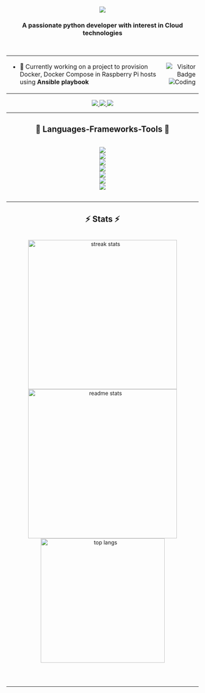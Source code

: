 <h1 align="center">
    <img src="https://readme-typing-svg.herokuapp.com/?font=Righteous&size=35&center=true&vCenter=true&width=500&height=70&duration=4000&lines=Hi+There!+👋;" />
</h1>

<h3 align="center">A passionate python developer with interest in Cloud technologies</h3>

<br/>

<table style="border-collapse: collapse;" >
  <tr>
    <td align="left">
      <ul>
        <li>
          🔭 Currently working on a project to provision Docker, Docker Compose in Raspberry Pi hosts using <b>Ansible playbook</b>
        </li>
        <!-- <li>🌱 I’m currently learning about <a href="https://www.hashicorp.com/" >HashiCorp</a></li> -->
      </ul>
    </td>
    <td align="right">
      <img src="https://visitor-badge.laobi.icu/badge?page_id=TijoT.TijoT" alt="Visitor Badge"/>
      <br>
      <img src="https://www.cybermedian.com/de/wp-content/uploads/sites/12/2022/01/sofware_enginyering.png" alt="Coding" />
      </td>
    </tr>
</table>

<div align="center"> 
  <a href="mailto:tijo.t.thomas@gmx.de" target="_blank">
    <img src="https://img.shields.io/badge/E--Mail-tijo.t.thomas%40gmx.de-blue?style=for-the-badge" />
  </a>
  <a href="https://www.linkedin.com/in/tijo-t-thomas/" target="_blank">
    <img src="https://img.shields.io/badge/LinkedIn-0077B5?style=for-the-badge&logo=linkedin&logoColor=white" target="_blank" />
  </a>
  <a href="https://www.xing.com/profile/Tijo_TThomas/" target="_blank">
     <img src="https://img.shields.io/badge/xing-%23006567.svg?style=for-the-badge&logo=xing&logoColor=white" target="_blank" /> 
  </a>
</div>

<hr/>
 
<h2 align="center">🚀 Languages-Frameworks-Tools 🚀</h2>
<br/>
<div align="center">
    <img src="https://skillicons.dev/icons?i=python,flask,bash,cs,cpp,go,c,powershell" /><br>
    <img src="https://skillicons.dev/icons?i=docker,ansible,kubernetes,azure,terraform,grafana,aws" /><br>
    <img src="https://skillicons.dev/icons?i=pycharm,vim,vscode,qt,androidstudio,matlab" /><br>
    <img src="https://skillicons.dev/icons?i=linux,windows,ubuntu,mint,debian" /><br>
    <img src="https://skillicons.dev/icons?i=git,azure,gitlab,jenkins" /><br>
    <img src="https://skillicons.dev/icons?i=raspberrypi,postman,nginx" /><br>
    <img src="https://skillicons.dev/icons?i=selenium,dotnet" /><br>
</div>
<br/>

<hr/>

<h2 align="center">⚡ Stats ⚡</h2>
<br>
<div align=center>
  <img width=390 src="https://github-readme-streak-stats-salesp07.vercel.app/?user=TijoT&count_private=true&theme=react&border_radius=10" alt="streak stats"/>
  <img width=390 src="https://github-readme-stats-salesp07.vercel.app/api?username=TijoT&count_private=true&show_icons=true&theme=react&rank_icon=github&border_radius=10" alt="readme stats" />
  <br/>
  <img width=325 align="center" src="https://github-readme-stats-salesp07.vercel.app/api/top-langs/?username=TijoT&hide=HTML&langs_count=8&layout=compact&theme=react&border_radius=10&size_weight=0.5&count_weight=0.5&exclude_repo=github-readme-stats" alt="top langs" />
</div>

<br/><br/>

<hr/>
